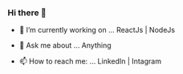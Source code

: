 ### Hi there 👋

<!--
**Mrkotadiya/Mrkotadiya** is a ✨ _special_ ✨ repository because its `README.md` (this file) appears on your GitHub profile.

Here are some ideas to get you started:


- 🌱 I’m currently learning ... 
- 👯 I’m looking to collaborate on ...
- 🤔 I’m looking for help with ... 
- 😄 Pronouns: ...
- ⚡ Fun fact: ...


-->

- 🔭 I’m currently working on ...  ReactJs | NodeJs 

- 💬 Ask me about ... Anything
- 📫 How to reach me: ... LinkedIn | Intagram 
